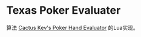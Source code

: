 # Texas Poker Evaluater

算法 [Cactus Kev's Poker Hand Evaluator](http://suffe.cool/poker/evaluator.html) 的Lua实现。